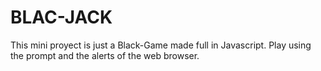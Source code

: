 # BLAC-JACK

This mini proyect is just a Black-Game made full in Javascript.
Play using the prompt and the alerts of the web browser.
